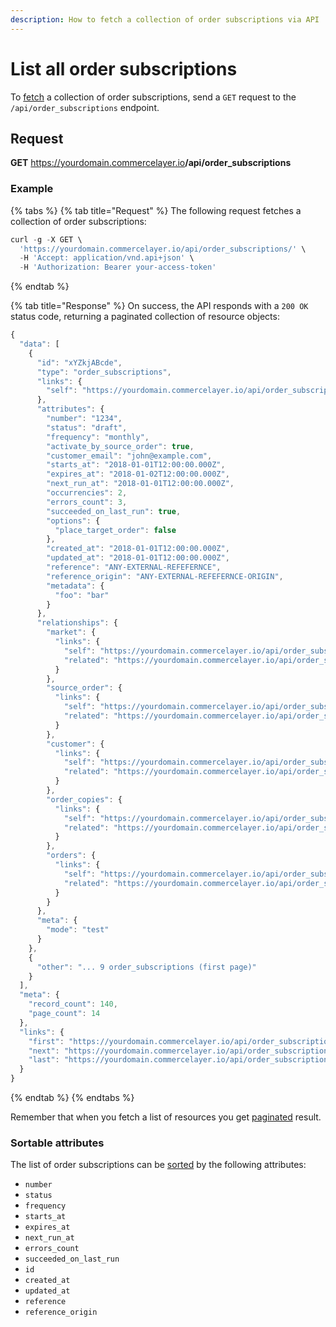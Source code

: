 ```yaml
---
description: How to fetch a collection of order subscriptions via API
---
```


# List all order subscriptions

To <a href="https://docs.commercelayer.io/developers/fetching-resources" target="_blank">fetch</a> a collection of order subscriptions, send a `GET` request to the `/api/order_subscriptions` endpoint.

## Request

**GET** https://yourdomain.commercelayer.io<b>/api/order_subscriptions</b>

### **Example**

{% tabs %}
{% tab title="Request" %}
The following request fetches a collection of order subscriptions:

```javascript
curl -g -X GET \
  'https://yourdomain.commercelayer.io/api/order_subscriptions/' \
  -H 'Accept: application/vnd.api+json' \
  -H 'Authorization: Bearer your-access-token'
```
{% endtab %}

{% tab title="Response" %}
On success, the API responds with a `200 OK` status code, returning a paginated collection of resource objects:

```javascript
{
  "data": [
    {
      "id": "xYZkjABcde",
      "type": "order_subscriptions",
      "links": {
        "self": "https://yourdomain.commercelayer.io/api/order_subscriptions/xYZkjABcde"
      },
      "attributes": {
        "number": "1234",
        "status": "draft",
        "frequency": "monthly",
        "activate_by_source_order": true,
        "customer_email": "john@example.com",
        "starts_at": "2018-01-01T12:00:00.000Z",
        "expires_at": "2018-01-02T12:00:00.000Z",
        "next_run_at": "2018-01-01T12:00:00.000Z",
        "occurrencies": 2,
        "errors_count": 3,
        "succeeded_on_last_run": true,
        "options": {
          "place_target_order": false
        },
        "created_at": "2018-01-01T12:00:00.000Z",
        "updated_at": "2018-01-01T12:00:00.000Z",
        "reference": "ANY-EXTERNAL-REFEFERNCE",
        "reference_origin": "ANY-EXTERNAL-REFEFERNCE-ORIGIN",
        "metadata": {
          "foo": "bar"
        }
      },
      "relationships": {
        "market": {
          "links": {
            "self": "https://yourdomain.commercelayer.io/api/order_subscriptions/xYZkjABcde/relationships/market",
            "related": "https://yourdomain.commercelayer.io/api/order_subscriptions/xYZkjABcde/market"
          }
        },
        "source_order": {
          "links": {
            "self": "https://yourdomain.commercelayer.io/api/order_subscriptions/xYZkjABcde/relationships/source_order",
            "related": "https://yourdomain.commercelayer.io/api/order_subscriptions/xYZkjABcde/source_order"
          }
        },
        "customer": {
          "links": {
            "self": "https://yourdomain.commercelayer.io/api/order_subscriptions/xYZkjABcde/relationships/customer",
            "related": "https://yourdomain.commercelayer.io/api/order_subscriptions/xYZkjABcde/customer"
          }
        },
        "order_copies": {
          "links": {
            "self": "https://yourdomain.commercelayer.io/api/order_subscriptions/xYZkjABcde/relationships/order_copies",
            "related": "https://yourdomain.commercelayer.io/api/order_subscriptions/xYZkjABcde/order_copies"
          }
        },
        "orders": {
          "links": {
            "self": "https://yourdomain.commercelayer.io/api/order_subscriptions/xYZkjABcde/relationships/orders",
            "related": "https://yourdomain.commercelayer.io/api/order_subscriptions/xYZkjABcde/orders"
          }
        }
      },
      "meta": {
        "mode": "test"
      }
    },
    {
      "other": "... 9 order_subscriptions (first page)"
    }
  ],
  "meta": {
    "record_count": 140,
    "page_count": 14
  },
  "links": {
    "first": "https://yourdomain.commercelayer.io/api/order_subscriptions?page[number]=1&page[size]=10",
    "next": "https://yourdomain.commercelayer.io/api/order_subscriptions?page[number]=2&page[size]=10",
    "last": "https://yourdomain.commercelayer.io/api/order_subscriptions?page[number]=14&page[size]=10"
  }
}
```
{% endtab %}
{% endtabs %}

Remember that when you fetch a list of resources you get <a href="https://docs.commercelayer.io/developers/pagination" target="_blank">paginated</a> result.

### Sortable attributes

The list of order subscriptions can be <a href="https://docs.commercelayer.io/developers/sorting-results" target="_blank">sorted</a> by the following attributes:

* `number`
* `status`
* `frequency`
* `starts_at`
* `expires_at`
* `next_run_at`
* `errors_count`
* `succeeded_on_last_run`
* `id`
* `created_at`
* `updated_at`
* `reference`
* `reference_origin`


